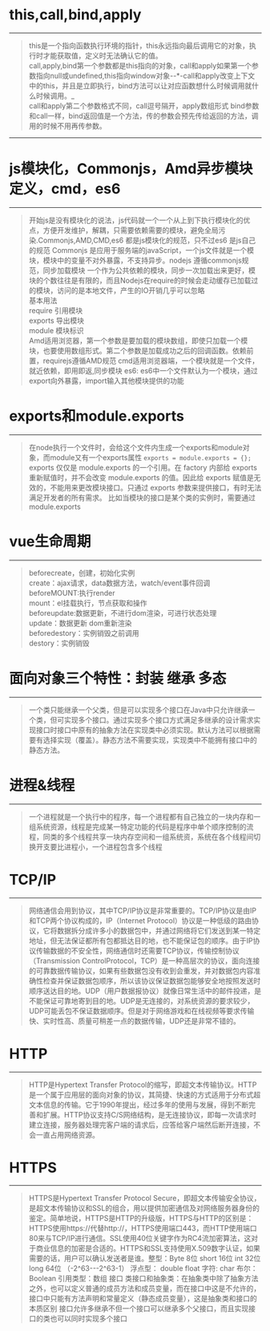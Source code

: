 # this,call,bind,apply
_ _ _
 >this是一个指向函数执行环境的指针，this永远指向最后调用它的对象，执行时才能获取值，定义时无法确认它的值。  
 >call,apply,bind第一个参数都是this指向的对象，call和apply如果第一个参数指向null或undefined,this指向window对象--*-call和apply改变上下文中的this，并且是立即执行，bind方法可以让对应函数想什么时候调用就什么时候调用。_  
>call和apply第二个参数格式不同，call逗号隔开，apply数组形式  bind参数和call一样，bind返回值是一个方法，传的参数会预先传给返回的方法，调用的时候不用再传参数。
***
# js模块化，Commonjs，Amd异步模块定义，cmd，es6
_ _ _
 >开始js是没有模块化的说法，js代码就一个一个从上到下执行模块化的优点，方便开发维护，解耦，只需要依赖需要的模块，避免全局污染.Commonjs,AMD,CMD,es6 都是js模块化的规范，只不过es6 是js自己的规范
 >Commonjs 是应用于服务端的javaScript，一个js文件就是一个模块，模块中的变量不对外暴露，不支持异步。nodejs 遵循commonjs规范，同步加载模块
 >一个作为公共依赖的模块，同步一次加载出来更好，模块的个数往往是有限的，而且Nodejs在require的时候会走动缓存已加载过的模块，访问的是本地文件，产生的IO开销几乎可以忽略  
   基本用法      
   require 引用模块   
   exports 导出模块   
   module 模块标识    
>Amd适用浏览器，第一个参数是要加载的模块数组，即使只加载一个模块，也要使用数组形式。第二个参数是加载成功之后的回调函数。依赖前置，requirejs遵循AMD规范
>cmd适用浏览器端，一个模块就是一个文件，就近依赖，即用即返,同步模块
>es6: es6中一个文件默认为一个模块，通过export向外暴露，import输入其他模块提供的功能
# exports和module.exports
***
>在node执行一个文件时，会给这个文件内生成一个exports和module对象，而module又有一个exports属性
`exports = module.exports = {};`
>exports 仅仅是 module.exports 的一个引用。在 factory 内部给 exports 重新赋值时，并不会改变 module.exports 的值。因此给 exports 赋值是无效的，不能用来更改模块接口。只通过 exports 参数来提供接口，有时无法满足开发者的所有需求。 比如当模块的接口是某个类的实例时，需要通过 module.exports

# vue生命周期
***
>beforecreate，创建，初始化实例    
  create：ajax请求，data数据方法，watch/event事件回调    
  beforeMOUNT:执行render    
  mount：el挂载执行，节点获取和操作    
  beforeupdate:数据更新，不进行dom渲染，可进行状态处理    
  update：数据更新 dom重新渲染    
  beforedestory：实例销毁之前调用    
  destory：实例销毁

# 面向对象三个特性：封装 继承 多态
***
>一个类只能继承一个父类，但是可以实现多个接口在Java中只允许继承一个类，但可实现多个接口。通过实现多个接口方式满足多继承的设计需求实现接口时接口中原有的抽象方法在实现类中必须实现。默认方法可以根据需要有选择实现（覆盖）。静态方法不需要实现，实现类中不能拥有接口中的静态方法。

# 进程&线程
***
>一个进程就是一个执行中的程序，每一个进程都有自己独立的一块内存和一组系统资源，线程是完成某一特定功能的代码是程序中单个顺序控制的流程，同类的多个线程共享一块内存空间和一组系统资，系统在各个线程间切换开支要比进程小，一个进程包含多个线程

# TCP/IP
***
>网络通信会用到协议，其中TCP/IP协议是非常重要的。TCP/IP协议是由IP和TCP两个协议构成的，IP（Internet Protocol）协议是一种低级的路由协议，它将数据拆分成许多小的数据包中，并通过网络将它们发送到某一特定地址，但无法保证都所有包都抵达目的地，也不能保证包的顺序。由于IP协议传输数据的不安全性，网络通信时还需要TCP协议，传输控制协议（Transmission ControlProtocol，TCP）是一种高层次的协议，面向连接的可靠数据传输协议，如果有些数据包没有收到会重发，并对数据包内容准确性检查并保证数据包顺序，所以该协议保证数据包能够安全地按照发送时顺序送达目的地。UDP（用户数据报协议）就像日常生活中的邮件投递，是不能保证可靠地寄到目的地。UDP是无连接的，对系统资源的要求较少，UDP可能丢包不保证数据顺序。但是对于网络游戏和在线视频等要求传输快、实时性高、质量可稍差一点的数据传输，UDP还是非常不错的。

# HTTP
***
>HTTP是Hypertext Transfer Protocol的缩写，即超文本传输协议。HTTP是一个属于应用层的面向对象的协议，其简捷、快速的方式适用于分布式超文本信息的传输。它于1990年提出，经过多年的使用与发展，得到不断完善和扩展。HTTP协议支持C/S网络结构，是无连接协议，即每一次请求时建立连接，服务器处理完客户端的请求后，应答给客户端然后断开连接，不会一直占用网络资源。

# HTTPS
***
>HTTPS是Hypertext Transfer Protocol Secure，即超文本传输安全协议，是超文本传输协议和SSL的组合，用以提供加密通信及对网络服务器身份的鉴定。简单地说，HTTPS是HTTP的升级版，HTTPS与HTTP的区别是：HTTPS使用https://代替http://，HTTPS使用端口443，而HTTP使用端口80来与TCP/IP进行通信。SSL使用40位关键字作为RC4流加密算法，这对于商业信息的加密是合适的。HTTPS和SSL支持使用X.509数字认证，如果需要的话，用户可以确认发送者是谁。整型：Byte 8位  short 16位 int 32位 long 64位 （-2^63---2^63-1）   浮点型： double float 字符: char 布尔： Boolean 引用类型：数组 接口 类接口和抽象类：在抽象类中除了抽象方法之外，也可以定义普通的成员方法和成员变量，而在接口中这是不允许的，接口中只能有方法声明和常量定义（静态成员变量），这是抽象类和接口的本质区别 接口允许多继承不但一个接口可以继承多个父接口，而且实现接口的类也可以同时实现多个接口






